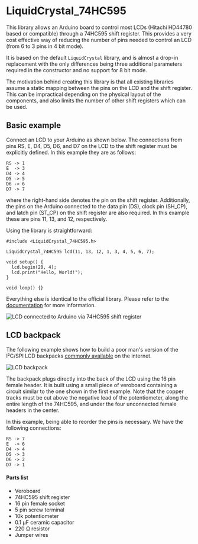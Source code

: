 # LiquidCrystal_74HC595 #

This library allows an Arduino board to control most LCDs (Hitachi HD44780 based or compatible) through a 74HC595 shift register. This provides a very cost effective way of reducing the number of pins needed to control an LCD (from 6 to 3 pins in 4 bit mode).

It is based on the default `LiquidCrystal` library, and is almost a drop-in replacement with the only differences being three additional parameters required in the constructor and no support for 8 bit mode.

The motivation behind creating this library is that all existing libraries assume a static mapping between the pins on the LCD and the shift register. This can be impractical depending on the physical layout of the components, and also limits the number of other shift registers which can be used.

## Basic example ##

Connect an LCD to your Arduino as shown below. The connections from pins RS, E, D4, D5, D6, and D7 on the LCD to the shift register must be explicitly defined. In this example they are as follows:

```
RS -> 1
E  -> 3
D4 -> 4
D5 -> 5
D6 -> 6
D7 -> 7
```

where the right-hand side denotes the pin on the shift register. Additionally, the pins on the Arduino connected to the data pin (DS), clock pin (SH_CP), and latch pin (ST_CP) on the shift register are also required. In this example these are pins 11, 13, and 12, respectively.

Using the library is straightforward:

```
#include <LiquidCrystal_74HC595.h>

LiquidCrystal_74HC595 lcd(11, 13, 12, 1, 3, 4, 5, 6, 7);

void setup() {
  lcd.begin(20, 4);
  lcd.print("Hello, World!");
}

void loop() {}
```

Everything else is identical to the official library. Please refer to the [documentation](https://www.arduino.cc/en/Reference/LiquidCrystal) for more information.

![LCD connected to Arduino via 74HC595 shift register](/extras/example.png)

## LCD backpack ##

The following example shows how to build a poor man's version of the I²C/SPI LCD backpacks [commonly available](https://www.adafruit.com/product/292) on the internet.

![LCD backpack](/extras/backpack.png)

The backpack plugs directly into the back of the LCD using the 16 pin female header. It is built using a small piece of veroboard containing a circuit similar to the one shown in the first example. Note that the copper tracks must be cut above the negative lead of the potentiometer, along the entire length of the 74HC595, and under the four unconnected female headers in the center.

In this example, being able to reorder the pins is necessary. We have the following connections:

```
RS -> 7
E  -> 6
D4 -> 4
D5 -> 3
D6 -> 2
D7 -> 1
```

#### Parts list ####

* Veroboard
* 74HC595 shift register
* 16 pin female socket
* 5 pin screw terminal
* 10k potentiometer
* 0.1 μF ceramic capacitor
* 220 Ω resistor
* Jumper wires

